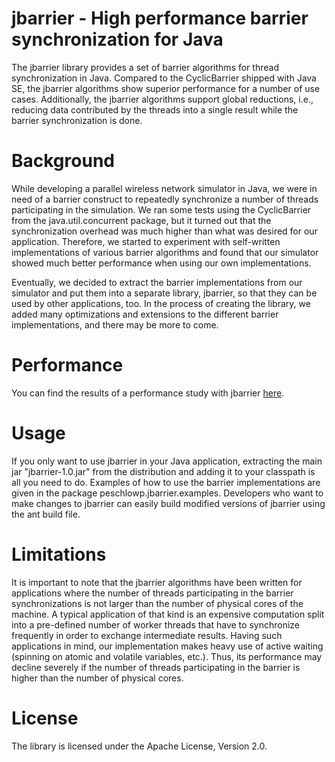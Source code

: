 jbarrier - High performance barrier synchronization for Java
============================================================

The jbarrier library provides a set of barrier algorithms for thread synchronization in Java. Compared to the CyclicBarrier shipped with Java SE, the jbarrier algorithms show superior performance for a number of use cases. Additionally, the jbarrier algorithms support global reductions, i.e., reducing data contributed by the threads into a single result while the barrier synchronization is done.

Background
==========

While developing a parallel wireless network simulator in Java, we were in need of a barrier construct to repeatedly synchronize a number of threads participating in the simulation. We ran some tests using the CyclicBarrier from the java.util.concurrent package, but it turned out that the synchronization overhead was much higher than what was desired for our application. Therefore, we started to experiment with self-written implementations of various barrier algorithms and found that our simulator showed much better performance when using our own implementations.

Eventually, we decided to extract the barrier implementations from our simulator and put them into a separate library, jbarrier, so that they can be used by other applications, too. In the process of creating the library, we added many optimizations and extensions to the different barrier implementations, and there may be more to come.

Performance
===========

You can find the results of a performance study with jbarrier [here](https://github.com/peschlowp/jbarrier/wiki/Performance).

Usage
=====

If you only want to use jbarrier in your Java application, extracting the main jar "jbarrier-1.0.jar" from the distribution and adding it to your classpath is all you need to do. Examples of how to use the barrier implementations are given in the package peschlowp.jbarrier.examples. Developers who want to make changes to jbarrier can easily build modified versions of jbarrier using the ant build file.

Limitations
===========

It is important to note that the jbarrier algorithms have been written for applications where the number of threads participating in the barrier synchronizations is not larger than the number of physical cores of the machine. A typical application of that kind is an expensive computation split into a pre-defined number of worker threads that have to synchronize frequently in order to exchange intermediate results. Having such applications in mind, our implementation makes heavy use of active waiting (spinning on atomic and volatile variables, etc.). Thus, its performance may decline severely if the number of threads participating in the barrier is higher than the number of physical cores.

License
=======

The library is licensed under the Apache License, Version 2.0.
